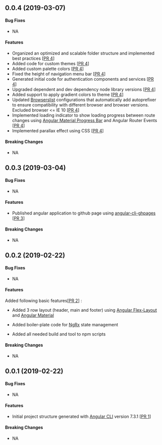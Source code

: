 <a name="v0.0.4"></a>
## 0.0.4 (2019-03-07)

#### Bug Fixes
* NA

#### Features
* Organized an optimized and scalable folder structure and implemented best practices [[PR 4](https://github.com/kumaran-is/ngrx-web-starter1/pull/4)]
* Added code for custom themes [[PR 4](https://github.com/kumaran-is/ngrx-web-starter1/pull/4)]
* Added custom palette colors [[PR 4](https://github.com/kumaran-is/ngrx-web-starter1/pull/4)]
* Fixed the height of navigation menu bar [[PR 4](https://github.com/kumaran-is/ngrx-web-starter1/pull/4)]
* Generated initial code for authentication components and services [[PR 4](https://github.com/kumaran-is/ngrx-web-starter1/pull/4)]
* Upgraded dependent and dev dependency node library versions [[PR 4](https://github.com/kumaran-is/ngrx-web-starter1/pull/4)]
* Added support to apply gradient colors to theme [[PR 4](https://github.com/kumaran-is/ngrx-web-starter1/pull/4)]
* Updated [Browserslist](./src/browserslist) configurations that automatically add autoprefixer to ensure compatibility with different browser and browser versions. Excluded browser <= IE 10 [[PR 4](https://github.com/kumaran-is/ngrx-web-starter1/pull/4)]
* Implemented loading indicator to show loading progress between route changes using [Angular Material Progress Bar](https://material.angular.io/components/progress-bar/overview) and Angular Router Events [[PR 4](https://github.com/kumaran-is/ngrx-web-starter1/pull/4)]
* Implemented parallax effect using CSS [[PR 4](https://github.com/kumaran-is/ngrx-web-starter1/pull/4)]

#### Breaking Changes
* NA

<a name="v0.0.3"></a>
## 0.0.3 (2019-03-04)

#### Bug Fixes
* NA

#### Features
* Published angular application to github page using [angular-cli-ghpages](https://github.com/angular-schule/angular-cli-ghpages) [[PR 3](https://github.com/kumaran-is/ngrx-web-starter1/pull/3)]

#### Breaking Changes
* NA

<a name="v0.0.2"></a>
## 0.0.2 (2019-02-22)

#### Bug Fixes
* NA

#### Features
Added following basic features[[PR 2](https://github.com/kumaran-is/ngrx-web-starter1/pull/2)] :

* Added 3 row layout (header, main and footer) using [Angular Flex-Layout](https://github.com/angular/flex-layout) and [Angular Material](https://material.angular.io/)

* Added boiler-plate code for [NgRx](https://ngrx.io/) state management

* Added all needed build and tool to npm scripts

#### Breaking Changes
* NA


<a name="v0.0.1"></a>
## 0.0.1 (2019-02-22)

#### Bug Fixes
* NA

#### Features
* Initial project structure generated  with  [Angular CLI](https://github.com/angular/angular-cli) version 7.3.1 [[PR 1](https://github.com/kumaran-is/ngrx-web-starter1/pull/1)]

#### Breaking Changes
* NA
